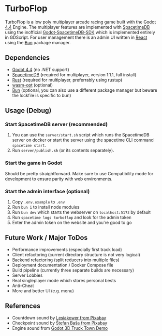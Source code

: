 # TurboFlop
TurboFlop is a low poly multiplayer arcade racing game built with the [Godot 4.4](https://godotengine.org) Engine. The multiplayer features are implemented with [SpacetimeDB](https://spacetimedb.com) using the inofficial  [Godot-SpacetimeDB-SDK](https://github.com/flametime/Godot-SpacetimeDB-SDK) which is implemented entirely in GDScript. For user management there is an admin UI written in [React](https://react.dev/) using the [Bun](https://bun.sh/) package manager.

## Dependencies
* [Godot 4.4](https://godotengine.org/download) (no .NET support)
* [SpacetimeDB](https://spacetimedb.com/install) (required for multiplayer, version 1.1.1, full install)
* [Rust](https://www.rust-lang.org/tools/install) (required for multiplayer, preferrably using rustup)
* [wasm-opt](https://github.com/WebAssembly/binaryen) (optional)
* [Bun](https://bun.sh/) (optional, you can also use a different package manager but beware the lockfile is specific to bun)

## Usage (Debug)
### Start SpacetimeDB server (recommended)
1. You can use the `server/start.sh` script which runs the SpacetimeDB server on docker or start the server using the spacetime CLI command `spacetime start`.
2. Run `server/publish.sh` (or its contents separately).

### Start the game in Godot
Should be pretty straightforward. Make sure to use Compatibility mode for development to ensure parity with web environments.

### Start the admin interface (optional)
1. Copy `.env.example` to `.env`
2. Run `bun i` to install node modules
3. Run `bun dev` which starts the webserver on `localhost:5173` by default
4. Run `spacetime logs turboflop` and look for the admin token
5. Enter the admin token on the website and you're good to go

## Future Work / Major ToDos
* Performance improvements (especially first track load)
* Client refactoring (current directory structure is not very logical)
* Backend refactoring (split reducers into multiple files)
* Deployment documentation / Docker Compose file
* Build pipeline (currently three separate builds are necessary)
* Server Lobbies
* Real singleplayer mode which stores personal bests
* Anti-Cheat
* More and better UI (e.g. menu)

## References
* Countdown sound by [Lesiakower from Pixabay](https://pixabay.com/users/lesiakower-25701529/?utm_source=link-attribution&utm_medium=referral&utm_campaign=music&utm_content=151797)
* Checkpoint sound by [Štefan Baša from Pixabay](https://pixabay.com/users/malarbrush-43159066/?utm_source=link-attribution&utm_medium=referral&utm_campaign=music&utm_content=204151)
* Engine sound from [Godot 3D Truck Town Demo](https://godotengine.org/asset-library/asset/524)
